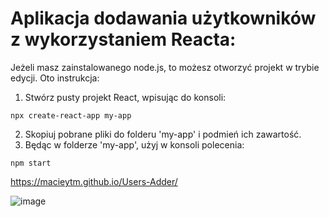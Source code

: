 # Aplikacja dodawania użytkowników z wykorzystaniem Reacta:

Jeżeli masz zainstalowanego node.js, to możesz otworzyć projekt w trybie edycji. Oto instrukcja:

1. Stwórz pusty projekt React, wpisując do konsoli:
```
npx create-react-app my-app
```
2. Skopiuj pobrane pliki do folderu 'my-app' i podmień ich zawartość.
3. Będąc w folderze 'my-app', użyj w konsoli polecenia:
```
npm start
```
https://macieytm.github.io/Users-Adder/

![image](https://user-images.githubusercontent.com/95743795/160928152-4b1c088c-b51d-4986-b9b7-7b0bdcb76c94.png)
